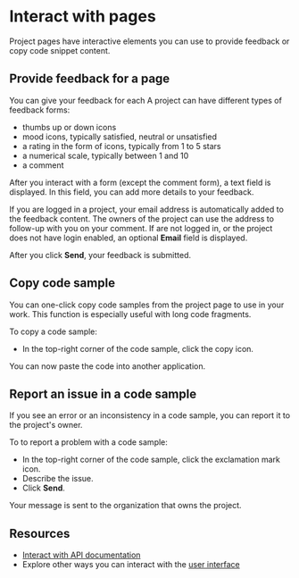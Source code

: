 # Interact with pages

Project pages have interactive elements you can use to provide feedback or copy code snippet content.

## Provide feedback for a page

You can give your feedback for each
A project can have different types of feedback forms:

- thumbs up or down icons
- mood icons, typically satisfied, neutral or unsatisfied
- a rating in the form of icons, typically from 1 to 5 stars
- a numerical scale, typically between 1 and 10
- a comment

After you interact with a form (except the comment form), a text field is displayed.
In this field, you can add more details to your feedback.

If you are logged in a project, your email address is automatically added to the feedback content.
The owners of the project can use the address to follow-up with you on your comment.
If are not logged in, or the project does not have login enabled, an optional **Email** field is displayed.

After you click **Send**, your feedback is submitted.

## Copy code sample

You can one-click copy code samples from the project page to use in your work.
This function is especially useful with long code fragments.

To copy a code sample:

- In the top-right corner of the code sample, click the copy icon.

You can now paste the code into another application.

## Report an issue in a code sample

If you see an error or an inconsistency in a code sample, you can report it to the project's owner.

To to report a problem with a code sample:

- In the top-right corner of the code sample, click the exclamation mark icon.
- Describe the issue.
- Click **Send**.

Your message is sent to the organization that owns the project.

## Resources

- [Interact with API documentation](./interact-with-api.md)
- Explore other ways you can interact with the [user interface](./index.md)
